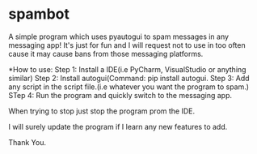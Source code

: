 # spambot
A simple program which uses pyautogui to spam messages in any messaging app! It's just for fun and I will request not to use in too often cause it may cause bans from those messaging platforms. 

*How to use:
Step 1: Install a IDE(i.e PyCharm, VisualStudio or anything similar)
Step 2: Install autogui(Command: pip install autogui.
Step 3: Add any script in the script file.(i.e whatever you want the program to spam.)
STep 4: Run the program and quickly switch to the messaging app.

When trying to stop just stop the program prom the IDE.

I will surely update the program if I learn any new features to add.

Thank You.
